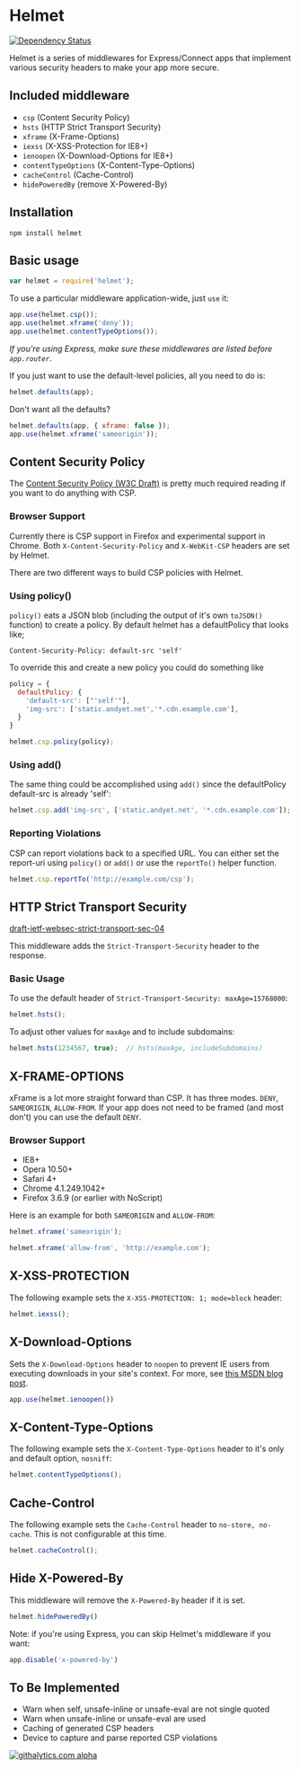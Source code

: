 Helmet
======

[![Dependency Status](https://david-dm.org/evilpacket/helmet.png)](https://david-dm.org/evilpacket/helmet)

Helmet is a series of middlewares for Express/Connect apps that implement various security headers to make your app more secure.

Included middleware
-------------------

- `csp` (Content Security Policy)
- `hsts` (HTTP Strict Transport Security)
- `xframe` (X-Frame-Options)
- `iexss` (X-XSS-Protection for IE8+)
- `ienoopen` (X-Download-Options for IE8+)
- `contentTypeOptions` (X-Content-Type-Options)
- `cacheControl` (Cache-Control)
- `hidePoweredBy` (remove X-Powered-By)

Installation
------------

    npm install helmet

Basic usage
-----------

```javascript
var helmet = require('helmet');
```

To use a particular middleware application-wide, just `use` it:

```javascript
app.use(helmet.csp());
app.use(helmet.xframe('deny'));
app.use(helmet.contentTypeOptions());
```

*If you're using Express, make sure these middlewares are listed before `app.router`*.

If you just want to use the default-level policies, all you need to do is:

```javascript
helmet.defaults(app);
```

Don't want all the defaults?

```javascript
helmet.defaults(app, { xframe: false });
app.use(helmet.xframe('sameorigin'));
```

## Content Security Policy
The [Content Security Policy (W3C Draft)](https://dvcs.w3.org/hg/content-security-policy/raw-file/tip/csp-specification.dev.html#content-security-policy-header-field) is pretty much required reading if you want to do anything with CSP.

### Browser Support
Currently there is CSP support in Firefox and experimental support in Chrome. Both `X-Content-Security-Policy` and `X-WebKit-CSP`
headers are set by Helmet.


There are two different ways to build CSP policies with Helmet.

### Using policy()

`policy()` eats a JSON blob (including the output of it's own `toJSON()` function) to create a policy. By default
helmet has a defaultPolicy that looks like;

```
Content-Security-Policy: default-src 'self'
```

To override this and create a new policy you could do something like

```javascript
policy = {
  defaultPolicy: {
    'default-src': ["'self'"],
    'img-src': ['static.andyet.net','*.cdn.example.com'],
  }
}

helmet.csp.policy(policy);
```

### Using add()

The same thing could be accomplished using `add()` since the defaultPolicy default-src is already 'self':

```javascript
helmet.csp.add('img-src', ['static.andyet.net', '*.cdn.example.com']);
```

### Reporting Violations

CSP can report violations back to a specified URL. You can either set the report-uri using `policy()` or `add()` or use the `reportTo()` helper function.

```javascript
helmet.csp.reportTo('http://example.com/csp');
```

## HTTP Strict Transport Security
[draft-ietf-websec-strict-transport-sec-04](http://tools.ietf.org/html/draft-ietf-websec-strict-transport-sec-04)

This middleware adds the `Strict-Transport-Security` header to the response.

### Basic Usage

To use the default header of `Strict-Transport-Security: maxAge=15768000`:

```javascript
helmet.hsts();
```

To adjust other values for `maxAge` and to include subdomains:

```javascript
helmet.hsts(1234567, true);  // hsts(maxAge, includeSubdomains)
```


## X-FRAME-OPTIONS

xFrame is a lot more straight forward than CSP. It has three modes. `DENY`, `SAMEORIGIN`, `ALLOW-FROM`. If your app does not need to be framed (and most don't) you can use the default `DENY`.

### Browser Support
  - IE8+
  - Opera 10.50+
  - Safari 4+
  - Chrome 4.1.249.1042+
  - Firefox 3.6.9 (or earlier with NoScript)

Here is an example for both `SAMEORIGIN` and `ALLOW-FROM`:

```javascript
helmet.xframe('sameorigin');
```

```javascript
helmet.xframe('allow-from', 'http://example.com');
```

## X-XSS-PROTECTION

The following example sets the `X-XSS-PROTECTION: 1; mode=block` header:

```javascript
helmet.iexss();
```

## X-Download-Options

Sets the `X-Download-Options` header to `noopen` to prevent IE users from executing downloads in your site's context. For more, see [this MSDN blog post](http://blogs.msdn.com/b/ie/archive/2008/07/02/ie8-security-part-v-comprehensive-protection.aspx).

```javascript
app.use(helmet.ienoopen())
```

## X-Content-Type-Options

The following example sets the `X-Content-Type-Options` header to it's only and default option, `nosniff`:

```javascript
helmet.contentTypeOptions();
```

## Cache-Control

The following example sets the `Cache-Control` header to `no-store, no-cache`. This is not configurable at this time.

```javascript
helmet.cacheControl();
```

## Hide X-Powered-By

This middleware will remove the `X-Powered-By` header if it is set.

```javascript
helmet.hidePoweredBy()
```

Note: if you're using Express, you can skip Helmet's middleware if you want:

```javascript
app.disable('x-powered-by')
```

## To Be Implemented

  - Warn when self, unsafe-inline or unsafe-eval are not single quoted
  - Warn when unsafe-inline or unsafe-eval are used
  - Caching of generated CSP headers
  - Device to capture and parse reported CSP violations

[![githalytics.com alpha](https://cruel-carlota.pagodabox.com/aaabccb3974032554c072dce9a0c46c9 "githalytics.com")](http://githalytics.com/evilpacket/helmet)
